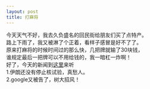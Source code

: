 ```yaml
---
layout: post
title: 打麻将
---
```


<p>今天天气不好，我去久负盛名的回民街给朋友们买了点特产。<br />
路上下雨了，我又被淋了个正着，看样子感冒是好不了了。<br />
原来打麻将的时候时间过的那么快，几把牌就输了30块钱，<br />
谁规定最后一把牌可以不用给钱的，我一暗杠一炸啊！<br />
好了，今天的新闻到<a href="http://www.francaisblog.com.cn/node/535">这里</a>来听<br />
1.伊朗还没有停止核试验，真愁人。<br />
2.google又被告了，树大招风！
</p>
